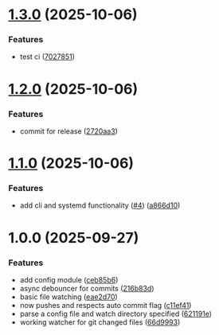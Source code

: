 # [1.3.0](https://github.com/TenzinPlatter/watchers/compare/v1.2.0...v1.3.0) (2025-10-06)


### Features

* test ci ([7027851](https://github.com/TenzinPlatter/watchers/commit/702785117ead79294feb3aa79d4b7be37723c5e1))

# [1.2.0](https://github.com/TenzinPlatter/watchers/compare/v1.1.0...v1.2.0) (2025-10-06)


### Features

* commit for release ([2720aa3](https://github.com/TenzinPlatter/watchers/commit/2720aa37070a17e99684b75799ced97c99aad084))

# [1.1.0](https://github.com/TenzinPlatter/watchers/compare/v1.0.0...v1.1.0) (2025-10-06)


### Features

* add cli and systemd functionality ([#4](https://github.com/TenzinPlatter/watchers/issues/4)) ([a866d10](https://github.com/TenzinPlatter/watchers/commit/a866d1065b97a7f00bdd44163070f84c5f1e89f4))

# 1.0.0 (2025-09-27)


### Features

* add config module ([ceb85b6](https://github.com/TenzinPlatter/watchers/commit/ceb85b697489ae604d3403d9e3b93aaf1b3dd219))
* async debouncer for commits ([216b83d](https://github.com/TenzinPlatter/watchers/commit/216b83d44a7f0367589eb6cc62d692b5bf0fc385))
* basic file watching ([eae2d70](https://github.com/TenzinPlatter/watchers/commit/eae2d70e9026f395c322991b52b59b81a78bae05))
* now pushes and respects auto commit flag ([c11ef41](https://github.com/TenzinPlatter/watchers/commit/c11ef410569080f895ac0ad0ffad34b04f0e23b7))
* parse a config file and watch directory specified ([621191e](https://github.com/TenzinPlatter/watchers/commit/621191eaa526624acdc08ad90ee1c67a46294753))
* working watcher for git changed files ([66d9993](https://github.com/TenzinPlatter/watchers/commit/66d9993fc3748f031b527a6b902538e174c4a0f2))
